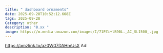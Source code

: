 ```yaml
---
title: " dashboard ornaments"
date: 2025-09-28T10:52:12.668Z
tags: 2025-09-28
Category: other
description: "8.xx "
image: https://m.media-amazon.com/images/I/71PZi+lB90L._AC_SL1500_.jpg
---
```

https://amzlink.to/az0W07DAHmUsX
Ad